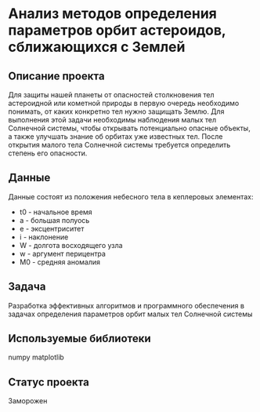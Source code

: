 # Анализ методов определения параметров орбит астероидов, сближающихся с Землей

## Описание проекта

Для защиты нашей планеты от опасностей столкновения тел астероидной или кометной природы в первую очередь необходимо понимать, от
каких конкретно тел нужно защищать Землю. Для выполнения этой задачи
необходимы наблюдения малых тел Солнечной системы, чтобы открывать
потенциально опасные объекты, а также улучшать знание об орбитах уже
известных тел. После открытия малого тела Солнечной системы требуется
определить степень его опасности.

## Данные

Данные состоят из положения небесного тела в кеплеровых элементах:
- t0 - начальное время
- a - большая полуось
- e - эксцентриситет
- i - наклонение
- W - долгота восходящего узла
- w - аргумент перицентра
- M0 - средняя аномалия


## Задача

Разработка эффективных алгоритмов и программного обеспечения в задачах определения параметров орбит малых тел Солнечной системы

## Используемые библиотеки
numpy matplotlib

## Статус проекта
Заморожен
